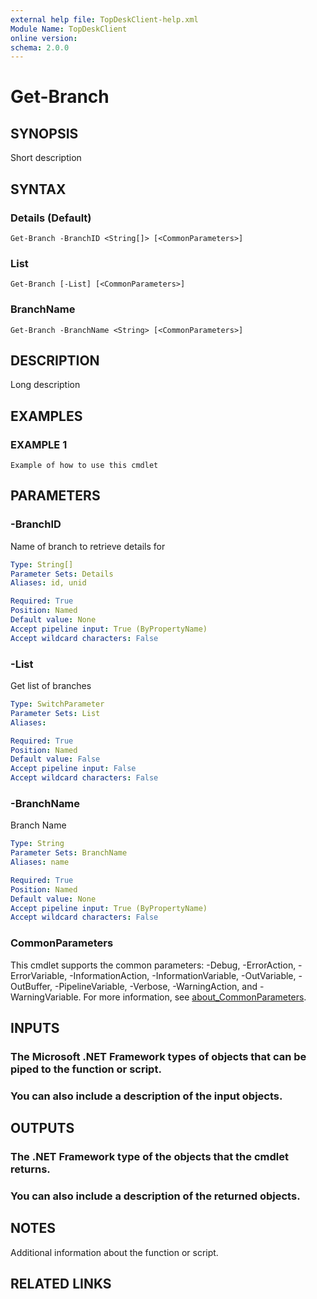 ```yaml
---
external help file: TopDeskClient-help.xml
Module Name: TopDeskClient
online version:
schema: 2.0.0
---
```


# Get-Branch

## SYNOPSIS
Short description

## SYNTAX

### Details (Default)
```
Get-Branch -BranchID <String[]> [<CommonParameters>]
```

### List
```
Get-Branch [-List] [<CommonParameters>]
```

### BranchName
```
Get-Branch -BranchName <String> [<CommonParameters>]
```

## DESCRIPTION
Long description

## EXAMPLES

### EXAMPLE 1
```
Example of how to use this cmdlet
```

## PARAMETERS

### -BranchID
Name of branch to retrieve details for

```yaml
Type: String[]
Parameter Sets: Details
Aliases: id, unid

Required: True
Position: Named
Default value: None
Accept pipeline input: True (ByPropertyName)
Accept wildcard characters: False
```

### -List
Get list of branches

```yaml
Type: SwitchParameter
Parameter Sets: List
Aliases:

Required: True
Position: Named
Default value: False
Accept pipeline input: False
Accept wildcard characters: False
```

### -BranchName
Branch Name

```yaml
Type: String
Parameter Sets: BranchName
Aliases: name

Required: True
Position: Named
Default value: None
Accept pipeline input: True (ByPropertyName)
Accept wildcard characters: False
```

### CommonParameters
This cmdlet supports the common parameters: -Debug, -ErrorAction, -ErrorVariable, -InformationAction, -InformationVariable, -OutVariable, -OutBuffer, -PipelineVariable, -Verbose, -WarningAction, and -WarningVariable. For more information, see [about_CommonParameters](http://go.microsoft.com/fwlink/?LinkID=113216).

## INPUTS

### The Microsoft .NET Framework types of objects that can be piped to the function or script.
### You can also include a description of the input objects.
## OUTPUTS

### The .NET Framework type of the objects that the cmdlet returns.
### You can also include a description of the returned objects.
## NOTES
Additional information about the function or script.

## RELATED LINKS
